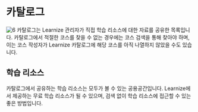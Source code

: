 # 카탈로그
![6](/user-img/course/mycatalog.png)
카탈로그는 Learnize 관리자가 직접 학습 리소스에 대한 자료를 공유한 목록입니다. 카탈로그에서 적절한 코스를 찾을 수 없는 경우에는 코스 검색을 통해 찾아야 하며, 이는 코스 작성자가 Learnize 카탈로그에 해당 코스를 아직 나열하지 않았을 수도 있습니다.

## 학습 리소스
카탈로그에서 공유하는 학습 리소스는 모두가 볼 수 있는 공용공간입니다. Learnize에서 제공하는 무료 학습 리소스가 될 수 있으며, 검색 없이 학습 리소스에 접근할 수 있는 좋은 방법입니다.